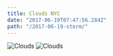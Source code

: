 ```yaml
---
title: Clouds NYC 
date: "2017-06-19T07:47:56.284Z"
path: "/2017-06-19-storm/"
---
```


![Clouds](/2017-06-19-storm/animation-2017-06-19_17-57-40.gif)
![Clouds](/2017-06-19-storm/animation-2017-06-19_18-08-42.gif)
